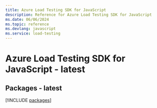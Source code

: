 ```yaml
---
title: Azure Load Testing SDK for JavaScript
description: Reference for Azure Load Testing SDK for JavaScript
ms.date: 06/06/2024
ms.topic: reference
ms.devlang: javascript
ms.service: load-testing
---
```

# Azure Load Testing SDK for JavaScript - latest
## Packages - latest
[!INCLUDE [packages](load-testing-index.md)]